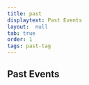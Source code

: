 ```yaml
---
title: past
displaytext: Past Events
layout:  null
tab: true
order: 1
tags: past-tag
---
```


## Past Events
